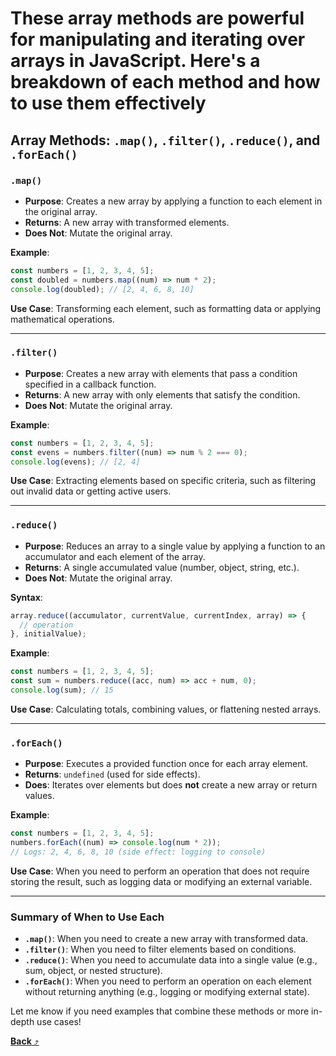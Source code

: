 # These array methods are powerful for manipulating and iterating over arrays in JavaScript. Here's a breakdown of each method and how to use them effectively

## Array Methods: `.map()`, `.filter()`, `.reduce()`, and `.forEach()`

### **`.map()`**

- **Purpose**: Creates a new array by applying a function to each element in the original array.
- **Returns**: A new array with transformed elements.
- **Does Not**: Mutate the original array.

**Example**:

```javascript
const numbers = [1, 2, 3, 4, 5];
const doubled = numbers.map((num) => num * 2);
console.log(doubled); // [2, 4, 6, 8, 10]
```

**Use Case**: Transforming each element, such as formatting data or applying mathematical operations.

---

### **`.filter()`**

- **Purpose**: Creates a new array with elements that pass a condition specified in a callback function.
- **Returns**: A new array with only elements that satisfy the condition.
- **Does Not**: Mutate the original array.

**Example**:

```javascript
const numbers = [1, 2, 3, 4, 5];
const evens = numbers.filter((num) => num % 2 === 0);
console.log(evens); // [2, 4]
```

**Use Case**: Extracting elements based on specific criteria, such as filtering out invalid data or getting active users.

---

### **`.reduce()`**

- **Purpose**: Reduces an array to a single value by applying a function to an accumulator and each element of the array.
- **Returns**: A single accumulated value (number, object, string, etc.).
- **Does Not**: Mutate the original array.

**Syntax**:

```javascript
array.reduce((accumulator, currentValue, currentIndex, array) => {
  // operation
}, initialValue);
```

**Example**:

```javascript
const numbers = [1, 2, 3, 4, 5];
const sum = numbers.reduce((acc, num) => acc + num, 0);
console.log(sum); // 15
```

**Use Case**: Calculating totals, combining values, or flattening nested arrays.

---

### **`.forEach()`**

- **Purpose**: Executes a provided function once for each array element.
- **Returns**: `undefined` (used for side effects).
- **Does**: Iterates over elements but does **not** create a new array or return values.

**Example**:

```javascript
const numbers = [1, 2, 3, 4, 5];
numbers.forEach((num) => console.log(num * 2));
// Logs: 2, 4, 6, 8, 10 (side effect: logging to console)
```

**Use Case**: When you need to perform an operation that does not require storing the result, such as logging data or modifying an external variable.

---

### Summary of When to Use Each

- **`.map()`**: When you need to create a new array with transformed data.
- **`.filter()`**: When you need to filter elements based on conditions.
- **`.reduce()`**: When you need to accumulate data into a single value (e.g., sum, object, or nested structure).
- **`.forEach()`**: When you need to perform an operation on each element without returning anything (e.g., logging or modifying external state).

Let me know if you need examples that combine these methods or more in-depth use cases!

[**Back** ⤴️](https://github.com/Stei-ITstudents/Javascript-Concepts_Before-ReactJs/tree/main#readme)

